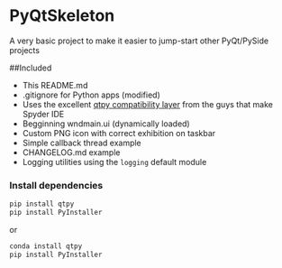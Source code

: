 # PyQtSkeleton
A very basic project to make it easier to jump-start other PyQt/PySide projects

##Included
* This README.md
* .gitignore for Python apps (modified)
* Uses the excellent [qtpy compatibility layer](https://github.com/spyder-ide/qtpy) from the guys that make Spyder IDE
* Begginning wndmain.ui (dynamically loaded)
* Custom PNG icon with correct exhibition on taskbar
* Simple callback thread example
* CHANGELOG.md example
* Logging utilities using the `logging` default module

### Install dependencies

```bash
pip install qtpy
pip install PyInstaller
```

or

```bash
conda install qtpy
pip install PyInstaller
```